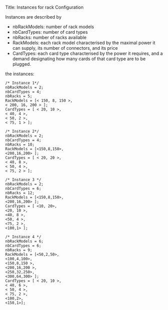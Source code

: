 Title: Instances for rack Configuration

Instances are described by

* nbRackModels: number of rack models
* nbCardTypes: number of card types
* nbRacks: number of racks available
* RackModels: each rack model characterised by the maximal power it can supply, its number of connectors, and its price
* CardTypes: each card type characterised by the power it requires, and a demand designating how many cards of that card type are to be plugged.

the instances:

	/* Instance 1*/ 
	nbRackModels = 2; 
	nbCardTypes = 4; 
	nbRacks = 5; 
	RackModels = [< 150, 8, 150 >,
	< 200, 16, 200 > ]; 
	CardTypes = [ < 20, 10 >,
	< 40, 4 >,
	< 50, 2 >,
	< 75, 1 > ];

	/* Instance 2*/ 
	nbRackModels = 2; 
	nbCardTypes = 4; 
	nbRacks = 10; 
	RackModels = [<150,8,150>,
	<200,16,200> ]; 
	CardTypes = [ < 20, 20 >,
	< 40, 8 >,
	< 50, 4 >,
	< 75, 2 > ];

	/* Instance 3 */ 
	nbRackModels = 2; 
	nbCardTypes = 6; 
	nbRacks = 12; 
	RackModels = [<150,8,150>,
	<200,16,200> ]; 
	CardTypes = [ <10, 20>, 
	<20, 10 >,
	<40, 8 >,
	<50, 4 >,
	<75, 2 >,
	<100,1> ];

	/* Instance 4 */ 
	nbRackModels = 6; 
	nbCardTypes = 6; 
	nbRacks = 9; 
	RackModels = [<50,2,50>,
	<100,4,100>,
	<150,8,150 >,
	<200,16,200 >,
	<250,32,250>,
	<300,64,300> ]; 
	CardTypes = [ < 20, 10 >,
	< 40, 6 >,
	< 50, 4 >,
	< 75, 2 >,
	<100,2>,
	<150,1>];